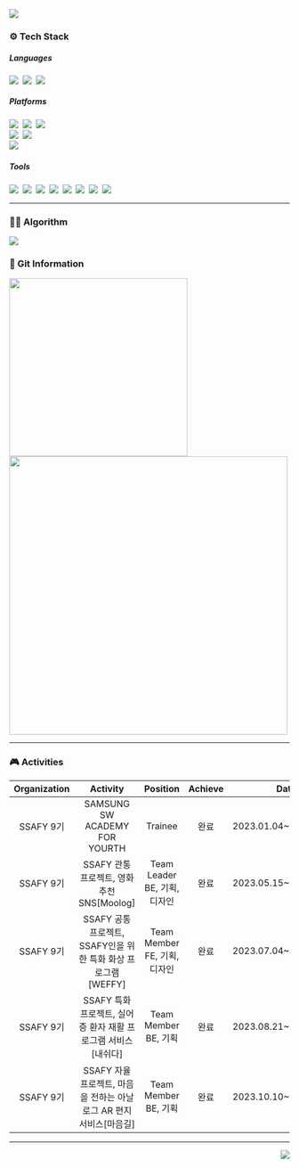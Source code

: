 
<img src="https://capsule-render.vercel.app/api?type=slice&reversal=false&color=gradient&customColorList=0,2,2,5,30)&text=I'M%20YEONJI!&fontSize=40&fontAlign=85&fontAlignY=15&rotate=8&animation=blink&desc=Developer's%20GitHub&descAlign=87&descAlignY=40&"/>
<div>
  <p align="center">
    <h3>⚙ Tech Stack</h3>
    <div>
    <h5>Languages</h5>
    <img src="https://img.shields.io/badge/Java-orange?style=flat-square&logo=java&logoColor=white"/></a>&nbsp
    <img src="https://img.shields.io/badge/Python-3766AB?style=flat-square&logo=Python&logoColor=white"/></a>&nbsp
    <img src="https://img.shields.io/badge/JavaScript-yellow?style=flat-square&logo=javascript&logoColor=white"/></a>&nbsp
    </div>
    <div>
    <h5>Platforms</h5>
    <img src="https://img.shields.io/badge/Spring-6DB33F?style=flat-square&logo=Spring&logoColor=white"/></a>&nbsp
    <img src="https://img.shields.io/badge/Spring Boot-6DB33F?style=flat-square&logo=Spring Boot&logoColor=white"/></a>&nbsp  
    <img src="https://img.shields.io/badge/Django-092E20?style=flat-square&logo=Django&logoColor=white"/></a>&nbsp 
    </div>
    <div>
    <img src="https://img.shields.io/badge/React-61DAFB?style=flat-square&logo=react&logoColor=white"/></a>&nbsp
    <img src="https://img.shields.io/badge/Vue.js-4FC08D?style=flat-square&logo=Vue.js&logoColor=white"/></a>&nbsp
    </div>
    <div>
    <img src="https://img.shields.io/badge/MySQL-4479A1?style=flat-square&logo=MySQL&logoColor=white"/></a>&nbsp
    </div>
    <div>
    <h5>Tools</h5>
    <img src="https://img.shields.io/badge/IntelliJ-000000?style=flat-square&logo=IntelliJidea&logoColor=white"/></a>&nbsp
    <img src="https://img.shields.io/badge/Pycharm-000000?style=flat-square&logo=pycharm&logoColor=white"/></a>&nbsp  
    <img src="https://img.shields.io/badge/Visual Studio Code-007ACC?style=flat-square&logo=visualstudiocode&logoColor=white"/></a>&nbsp 
    <img src="https://img.shields.io/badge/Tomcat-F8DC75?style=flat-square&logo=apachetomcat&logoColor=ffffff"/></a>&nbsp
    <img src="https://img.shields.io/badge/GitHub-181717?style=flat-square&logo=github&logoColor=ffffff"/></a>&nbsp
    <img src="https://img.shields.io/badge/GitLab-FC6D26?style=flat-square&logo=gitlab&logoColor=ffffff"/></a>&nbsp
    <img src="https://img.shields.io/badge/Jira-0052CC?style=flat-square&logo=jira&logoColor=ffffff"/></a>&nbsp
    <img src="https://img.shields.io/badge/Notion-000000?style=flat-square&logo=notion&logoColor=ffffff"/></a>&nbsp
    </div>
  </p>
</div>
<hr>
<div>
  <h3>🤹‍♀️ Algorithm</h3>
  <img src="http://mazassumnida.wtf/api/v2/generate_badge?boj=duswl0220">
</div>
<div>
  <h3>📑 Git Information</h3>
  <p>
  <img width=320 src="https://github-readme-stats.vercel.app/api/top-langs/?username=YEOM2YEOM2&layout=donut&theme=radical">
  <img width=500 src="https://streak-stats.demolab.com?user=YEOM2YEOM2&theme=react&hide_border=true&border_radius=5.5&date_format=M%20j%5B%2C%20Y%5D">
  </p>
</div>
<hr>
<div>
  <h3>🎮 Activities</h3>
  
  |Organization|Activity|Position|Achieve|Date|
  |:---:|:---:|:---:|:---:|:---:|
  |SSAFY 9기|SAMSUNG SW ACADEMY FOR YOURTH|Trainee|완료|2023.01.04~2023.12.19|
  |SSAFY 9기|SSAFY 관통 프로젝트, 영화 추천 SNS[Moolog]|Team Leader<br> BE, 기획, 디자인|완료|2023.05.15~2023.05.26|
  |SSAFY 9기|SSAFY 공통 프로젝트, SSAFY인을 위한 특화 화상 프로그램[WEFFY]|Team Member<br> FE, 기획, 디자인|완료|2023.07.04~2023.08.18|
  |SSAFY 9기|SSAFY 특화 프로젝트, 실어증 환자 재활 프로그램 서비스[내쉬다]|Team Member<br> BE, 기획|완료|2023.08.21~2023.10.06|
  |SSAFY 9기|SSAFY 자율 프로젝트, 마음을 전하는 아날로그 AR 편지 서비스[마음길]|Team Member<br> BE, 기획|완료|2023.10.10~2023.11.17|
</div>
<hr>
<div align="right">
  <a href="https://hits.seeyoufarm.com"><img src="https://hits.seeyoufarm.com/api/count/incr/badge.svg?url=https%3A%2F%2Fgithub.com%2FYEOM2YEOM2&count_bg=%23F0F0F0&title_bg=%23FFCFCF&icon=youtubegaming.svg&icon_color=%23C84343&title=hits&edge_flat=false"/></a>
</div>

